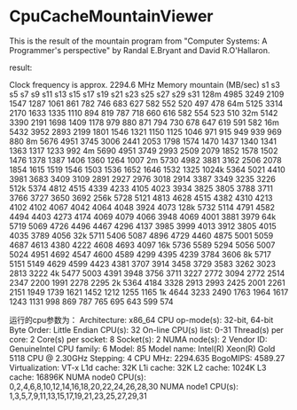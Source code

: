 CpuCacheMountainViewer
======================

This is the result of the mountain program from "Computer Systems: A Programmer's perspective" by Randal E.Bryant and David R.O'Hallaron.

result:

Clock frequency is approx. 2294.6 MHz
Memory mountain (MB/sec)
       s1      s3      s5      s7      s9      s11     s13     s15     s17     s19     s21     s23     s25     s27     s29     s31
128m   4985    3249    2109    1547    1287    1061    861     782     746     683     627     582     552     520     497     478
64m    5125    3314    2170    1633    1335    1110    894     819     787     718     660     616     582     554     523     510
32m    5142    3390    2191    1698    1409    1178    979     880     871     794     730     678     647     619     591     582
16m    5432    3952    2893    2199    1801    1546    1321    1150    1125    1046    971     915     949     939     969     880
8m     5676    4951    3745    3006    2441    2053    1798    1574    1470    1437    1340    1341    1363    1317    1233    992
4m     5690    4951    3749    2993    2509    2079    1852    1578    1502    1476    1378    1387    1406    1360    1264    1007
2m     5730    4982    3881    3162    2506    2078    1854    1615    1519    1546    1503    1536    1652    1646    1532    1325
1024k  5364    5021    4410    3981    3683    3409    3109    2891    2927    2976    3018    2914    3387    3349    3235    3226
512k   5374    4812    4515    4339    4233    4105    4023    3934    3825    3805    3788    3711    3766    3727    3650    3692
256k   5728    5121    4813    4628    4515    4382    4310    4213    4102    4102    4067    4042    4064    4048    3924    4073
128k   5732    5114    4791    4582    4494    4403    4273    4174    4069    4079    4066    3948    4069    4001    3881    3979
64k    5719    5069    4726    4496    4467    4296    4137    3985    3999    4013    3912    3805    4015    4035    3789    4056
32k    5711    5406    5087    4896    4729    4460    4875    5001    5059    4687    4613    4380    4222    4608    4693    4097
16k    5736    5589    5294    5056    5007    5024    4951    4692    4547    4600    4589    4299    4395    4239    3784    3606
8k     5717    5151    5149    4629    4599    4423    4381    3707    3914    3458    3729    3583    3262    3023    2813    3222
4k     5477    5003    4391    3948    3756    3711    3227    2772    3094    2772    2514    2347    2200    1991    2278    2295
2k     5364    4184    3328    2913    2993    2425    2001    2261    2151    1949    1739    1621    1452    1212    1255    1165
1k     4644    3233    2490    1763    1964    1617    1243    1131    998     869     787     765     695     643     599     574


运行的cpu参数为：
Architecture:          x86_64
CPU op-mode(s):        32-bit, 64-bit
Byte Order:            Little Endian
CPU(s):                32
On-line CPU(s) list:   0-31
Thread(s) per core:    2
Core(s) per socket:    8
Socket(s):             2
NUMA node(s):          2
Vendor ID:             GenuineIntel
CPU family:            6
Model:                 85
Model name:            Intel(R) Xeon(R) Gold 5118 CPU @ 2.30GHz
Stepping:              4
CPU MHz:               2294.635
BogoMIPS:              4589.27
Virtualization:        VT-x
L1d cache:             32K
L1i cache:             32K
L2 cache:              1024K
L3 cache:              16896K
NUMA node0 CPU(s):     0,2,4,6,8,10,12,14,16,18,20,22,24,26,28,30
NUMA node1 CPU(s):     1,3,5,7,9,11,13,15,17,19,21,23,25,27,29,31
